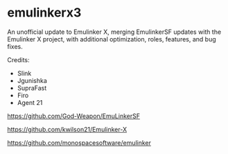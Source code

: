 # emulinkerx3
An unofficial update to Emulinker X, merging EmulinkerSF updates with  the Emulinker X project, with additional optimization, roles, features, and bug fixes.

Credits:

- Slink
- Jgunishka
- SupraFast 
- Firo
- Agent 21


https://github.com/God-Weapon/EmuLinkerSF

https://github.com/kwilson21/Emulinker-X

https://github.com/monospacesoftware/emulinker
